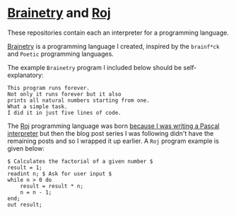 # [Brainetry] and [Roj]

These repositories contain each an interpreter for a programming language.

[Brainetry] is a programming language I created, inspired by the `brainf*ck` and `Poetic` programming languages.

The example `Brainetry` program I included below should be self-explanatory:

```
This program runs forever.
Not only it runs forever but it also
prints all natural numbers starting from one.
What a simple task.
I did it in just five lines of code.
```

The [Roj] programming language was born [because I was writing a Pascal interpreter][roj-post] but then the blog post series I was following didn't have the remaining posts and so I wrapped it up earlier. A `Roj` program example is given below:

```
$ Calculates the factorial of a given number $
result = 1;
readint n; $ Ask for user input $
while n > 0 do
    result = result * n;
    n = n - 1;
end;
out result;
```

[Brainetry]: https://github.com/RodrigoGiraoSerrao/Brainetry
[Roj]: https://github.com/RodrigoGiraoSerrao/Roj
[roj-post]: ../../blog/creating-programming-language-from-scratch
